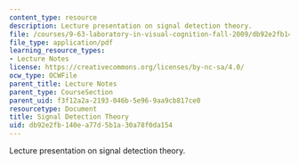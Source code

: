 ```yaml
---
content_type: resource
description: Lecture presentation on signal detection theory.
file: /courses/9-63-laboratory-in-visual-cognition-fall-2009/db92e2fb140ea77d5b1a30a78f0da154_MIT9_63F09_lec03.pdf
file_type: application/pdf
learning_resource_types:
- Lecture Notes
license: https://creativecommons.org/licenses/by-nc-sa/4.0/
ocw_type: OCWFile
parent_title: Lecture Notes
parent_type: CourseSection
parent_uid: f3f12a2a-2193-046b-5e96-9aa9cb817ce0
resourcetype: Document
title: Signal Detection Theory
uid: db92e2fb-140e-a77d-5b1a-30a78f0da154
---
```

Lecture presentation on signal detection theory.